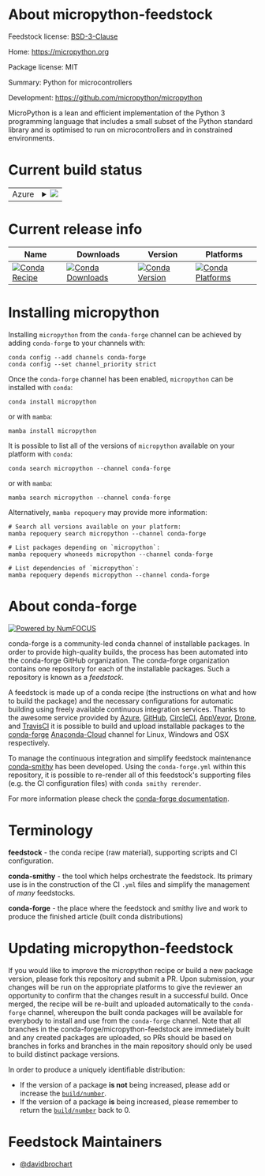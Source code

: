 About micropython-feedstock
===========================

Feedstock license: [BSD-3-Clause](https://github.com/conda-forge/micropython-feedstock/blob/main/LICENSE.txt)

Home: https://micropython.org

Package license: MIT

Summary: Python for microcontrollers

Development: https://github.com/micropython/micropython

MicroPython is a lean and efficient implementation of the Python 3
programming language that includes a small subset of the Python standard
library and is optimised to run on microcontrollers and in constrained
environments.


Current build status
====================


<table>
    
  <tr>
    <td>Azure</td>
    <td>
      <details>
        <summary>
          <a href="https://dev.azure.com/conda-forge/feedstock-builds/_build/latest?definitionId=8746&branchName=main">
            <img src="https://dev.azure.com/conda-forge/feedstock-builds/_apis/build/status/micropython-feedstock?branchName=main">
          </a>
        </summary>
        <table>
          <thead><tr><th>Variant</th><th>Status</th></tr></thead>
          <tbody><tr>
              <td>linux_64</td>
              <td>
                <a href="https://dev.azure.com/conda-forge/feedstock-builds/_build/latest?definitionId=8746&branchName=main">
                  <img src="https://dev.azure.com/conda-forge/feedstock-builds/_apis/build/status/micropython-feedstock?branchName=main&jobName=linux&configuration=linux%20linux_64_" alt="variant">
                </a>
              </td>
            </tr><tr>
              <td>osx_64</td>
              <td>
                <a href="https://dev.azure.com/conda-forge/feedstock-builds/_build/latest?definitionId=8746&branchName=main">
                  <img src="https://dev.azure.com/conda-forge/feedstock-builds/_apis/build/status/micropython-feedstock?branchName=main&jobName=osx&configuration=osx%20osx_64_" alt="variant">
                </a>
              </td>
            </tr>
          </tbody>
        </table>
      </details>
    </td>
  </tr>
</table>

Current release info
====================

| Name | Downloads | Version | Platforms |
| --- | --- | --- | --- |
| [![Conda Recipe](https://img.shields.io/badge/recipe-micropython-green.svg)](https://anaconda.org/conda-forge/micropython) | [![Conda Downloads](https://img.shields.io/conda/dn/conda-forge/micropython.svg)](https://anaconda.org/conda-forge/micropython) | [![Conda Version](https://img.shields.io/conda/vn/conda-forge/micropython.svg)](https://anaconda.org/conda-forge/micropython) | [![Conda Platforms](https://img.shields.io/conda/pn/conda-forge/micropython.svg)](https://anaconda.org/conda-forge/micropython) |

Installing micropython
======================

Installing `micropython` from the `conda-forge` channel can be achieved by adding `conda-forge` to your channels with:

```
conda config --add channels conda-forge
conda config --set channel_priority strict
```

Once the `conda-forge` channel has been enabled, `micropython` can be installed with `conda`:

```
conda install micropython
```

or with `mamba`:

```
mamba install micropython
```

It is possible to list all of the versions of `micropython` available on your platform with `conda`:

```
conda search micropython --channel conda-forge
```

or with `mamba`:

```
mamba search micropython --channel conda-forge
```

Alternatively, `mamba repoquery` may provide more information:

```
# Search all versions available on your platform:
mamba repoquery search micropython --channel conda-forge

# List packages depending on `micropython`:
mamba repoquery whoneeds micropython --channel conda-forge

# List dependencies of `micropython`:
mamba repoquery depends micropython --channel conda-forge
```


About conda-forge
=================

[![Powered by
NumFOCUS](https://img.shields.io/badge/powered%20by-NumFOCUS-orange.svg?style=flat&colorA=E1523D&colorB=007D8A)](https://numfocus.org)

conda-forge is a community-led conda channel of installable packages.
In order to provide high-quality builds, the process has been automated into the
conda-forge GitHub organization. The conda-forge organization contains one repository
for each of the installable packages. Such a repository is known as a *feedstock*.

A feedstock is made up of a conda recipe (the instructions on what and how to build
the package) and the necessary configurations for automatic building using freely
available continuous integration services. Thanks to the awesome service provided by
[Azure](https://azure.microsoft.com/en-us/services/devops/), [GitHub](https://github.com/),
[CircleCI](https://circleci.com/), [AppVeyor](https://www.appveyor.com/),
[Drone](https://cloud.drone.io/welcome), and [TravisCI](https://travis-ci.com/)
it is possible to build and upload installable packages to the
[conda-forge](https://anaconda.org/conda-forge) [Anaconda-Cloud](https://anaconda.org/)
channel for Linux, Windows and OSX respectively.

To manage the continuous integration and simplify feedstock maintenance
[conda-smithy](https://github.com/conda-forge/conda-smithy) has been developed.
Using the ``conda-forge.yml`` within this repository, it is possible to re-render all of
this feedstock's supporting files (e.g. the CI configuration files) with ``conda smithy rerender``.

For more information please check the [conda-forge documentation](https://conda-forge.org/docs/).

Terminology
===========

**feedstock** - the conda recipe (raw material), supporting scripts and CI configuration.

**conda-smithy** - the tool which helps orchestrate the feedstock.
                   Its primary use is in the construction of the CI ``.yml`` files
                   and simplify the management of *many* feedstocks.

**conda-forge** - the place where the feedstock and smithy live and work to
                  produce the finished article (built conda distributions)


Updating micropython-feedstock
==============================

If you would like to improve the micropython recipe or build a new
package version, please fork this repository and submit a PR. Upon submission,
your changes will be run on the appropriate platforms to give the reviewer an
opportunity to confirm that the changes result in a successful build. Once
merged, the recipe will be re-built and uploaded automatically to the
`conda-forge` channel, whereupon the built conda packages will be available for
everybody to install and use from the `conda-forge` channel.
Note that all branches in the conda-forge/micropython-feedstock are
immediately built and any created packages are uploaded, so PRs should be based
on branches in forks and branches in the main repository should only be used to
build distinct package versions.

In order to produce a uniquely identifiable distribution:
 * If the version of a package **is not** being increased, please add or increase
   the [``build/number``](https://docs.conda.io/projects/conda-build/en/latest/resources/define-metadata.html#build-number-and-string).
 * If the version of a package **is** being increased, please remember to return
   the [``build/number``](https://docs.conda.io/projects/conda-build/en/latest/resources/define-metadata.html#build-number-and-string)
   back to 0.

Feedstock Maintainers
=====================

* [@davidbrochart](https://github.com/davidbrochart/)

